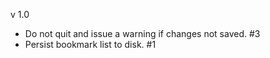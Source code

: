 v 1.0
  - Do not quit and issue a warning if changes not saved. #3
  - Persist bookmark list to disk. #1
